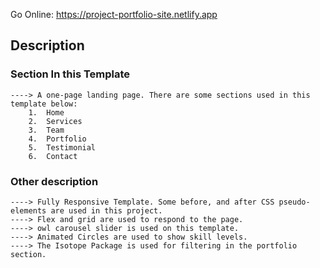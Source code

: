 Go Online: https://project-portfolio-site.netlify.app

## Description

### Section In this Template
    ----> A one-page landing page. There are some sections used in this template below:
        1.  Home
        2.  Services
        3.  Team
        4.  Portfolio
        5.  Testimonial
        6.  Contact

### Other description
    ----> Fully Responsive Template. Some before, and after CSS pseudo-elements are used in this project. 
    ----> Flex and grid are used to respond to the page.
    ----> owl carousel slider is used on this template.
    ----> Animated Circles are used to show skill levels.
    ----> The Isotope Package is used for filtering in the portfolio section.

  




